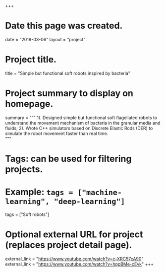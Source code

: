 +++
# Date this page was created.
date = "2019-03-06"
layout = "project"

# Project title.
title = "Simple but functional soft robots inspired by bacteria"

# Project summary to display on homepage.
summary = """
1). Designed simple but functional soft flagellated robots to understand the movement mechanism of bacteria in the granular media and fluids;
2). Wrote C++ simulators based on Discrete Elastic Rods (DER) to simulate the robot movement faster than real time.<br>
"""

# Tags: can be used for filtering projects.
# Example: `tags = ["machine-learning", "deep-learning"]`
tags = ["Soft robots"]

# Optional external URL for project (replaces project detail page).
external_link = "https://www.youtube.com/watch?v=c-XRC57cA90"
external_link = "https://www.youtube.com/watch?v=hppBMe-cEvk"
+++
